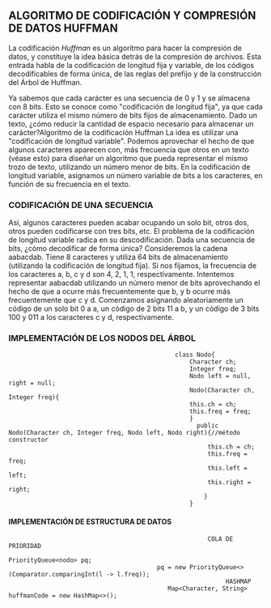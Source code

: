 ##                                       ALGORITMO DE CODIFICACIÓN Y COMPRESIÓN DE DATOS HUFFMAN

La codificación *Huffman*  es un algoritmo para hacer la compresión de datos, y constituye la idea básica detrás de la compresión de archivos. Esta entrada habla de la codificación de longitud fija y variable, de los códigos decodificables de forma única, de las reglas del prefijo y de la construcción del Árbol de Huffman.

Ya sabemos que cada carácter es una secuencia de 0 y 1 y se almacena con 8 bits. Esto se conoce como "codificación de longitud fija", ya que cada carácter utiliza el mismo número de bits fijos de almacenamiento. Dado un texto, ¿cómo reducir la cantidad de espacio necesario para almacenar un carácter?Algoritmo de la codificación Huffman La idea es utilizar una "codificación de longitud variable". Podemos aprovechar el hecho de que algunos caracteres aparecen con, más frecuencia que otros en un texto (véase esto) para diseñar un algoritmo que pueda representar el mismo trozo de texto, utilizando un número menor de bits. En la codificación de longitud variable, asignamos un número variable de bits a los caracteres, en función de su frecuencia en el texto.

###                                           CODIFICACIÓN DE UNA SECUENCIA

Así, algunos caracteres pueden acabar ocupando un solo bit, otros dos, otros pueden codificarse con tres bits, etc. El problema de la codificación de longitud variable radica en su descodificación. Dada una secuencia de bits, ¿cómo decodificar de forma única? Consideremos la cadena aabacdab. Tiene 8 caracteres y utiliza 64 bits de almacenamiento (utilizando la codificación de longitud fija). Si nos fijamos, la frecuencia de los caracteres a, b, c y d son 4, 2, 1, 1, respectivamente. Intentemos representar aabacdab utilizando un número menor de bits aprovechando el hecho de que a ocurre más frecuentemente que b, y b ocurre más frecuentemente que c y d. Comenzamos asignando aleatoriamente un código de un solo bit 0 a a, un código de 2 bits 11 a b, y un código de 3 bits 100 y 011 a los caracteres c y d, respectivamente.

###                                             IMPLEMENTACIÓN DE LOS NODOS DEL ÁRBOL

                                                  class Nodo{
                                                      Character ch;
                                                      Integer freq;
                                                      Nodo left = null, right = null;
                                                      Nodo(Character ch, Integer freq){
                                                      this.ch = ch;
                                                      this.freq = freq;
                                                      }
                                                        public Nodo(Character ch, Integer freq, Nodo left, Nodo right){//método constructor
                                                           this.ch = ch;
                                                           this.freq = freq;
                                                           this.left = left;
                                                           this.right = right;
                                                          }
                                                      }
                                                      
####                                                      IMPLEMENTACIÓN DE ESTRUCTURA DE DATOS

                                                           COLA DE PRIORIDAD
                                                         PriorityQueue<nodo> pq;
                                             pq = new PriorityQueue<>(Comparator.comparingInt(l -> l.freq));
                                                                HASHMAP
                                                Map<Character, String> huffmanCode = new HashMap<>(); 
